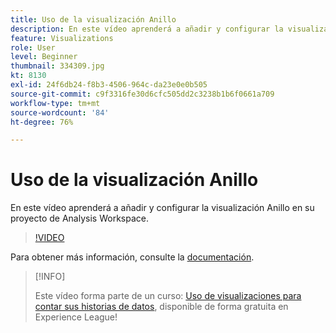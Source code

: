 ```yaml
---
title: Uso de la visualización Anillo
description: En este vídeo aprenderá a añadir y configurar la visualización Anillo en su proyecto de Analysis Workspace.
feature: Visualizations
role: User
level: Beginner
thumbnail: 334309.jpg
kt: 8130
exl-id: 24f6db24-f8b3-4506-964c-da23e0e0b505
source-git-commit: c9f3316fe30d6cfc505dd2c3238b1b6f0661a709
workflow-type: tm+mt
source-wordcount: '84'
ht-degree: 76%

---
```


# Uso de la visualización Anillo

En este vídeo aprenderá a añadir y configurar la visualización Anillo en su proyecto de Analysis Workspace.

>[!VIDEO](https://video.tv.adobe.com/v/334309/?quality=12&learn=on)

Para obtener más información, consulte la [documentación](https://experienceleague.adobe.com/docs/analytics/analyze/analysis-workspace/visualizations/donut.html?lang=es).

>[!INFO]
>
> Este vídeo forma parte de un curso: [Uso de visualizaciones para contar sus historias de datos](https://experienceleague.adobe.com/?recommended=Analytics-U-1-2021.1.visualizations&amp;lang=es), disponible de forma gratuita en Experience League!
